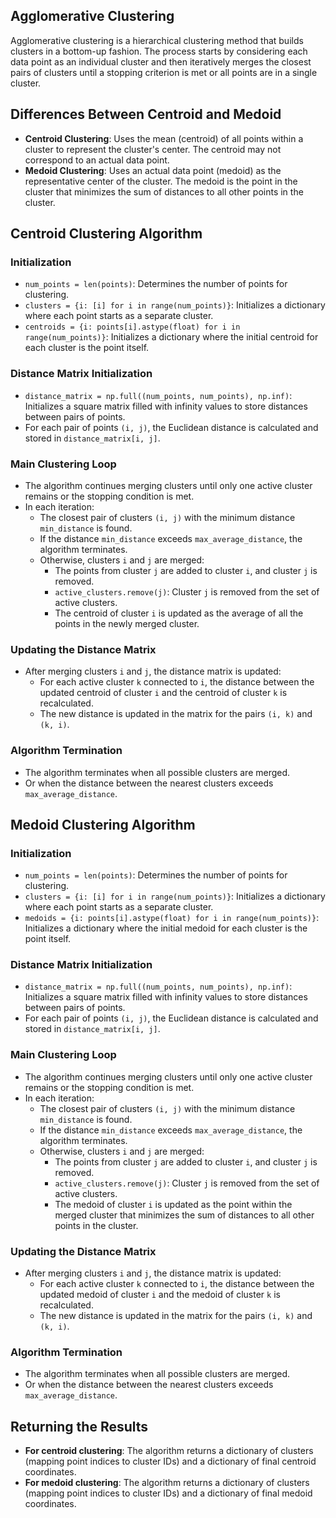 ## Agglomerative Clustering

Agglomerative clustering is a hierarchical clustering method that builds clusters in a bottom-up fashion. The process starts by considering each data point as an individual cluster and then iteratively merges the closest pairs of clusters until a stopping criterion is met or all points are in a single cluster.

## Differences Between Centroid and Medoid

- **Centroid Clustering**: Uses the mean (centroid) of all points within a cluster to represent the cluster's center. The centroid may not correspond to an actual data point.
- **Medoid Clustering**: Uses an actual data point (medoid) as the representative center of the cluster. The medoid is the point in the cluster that minimizes the sum of distances to all other points in the cluster.

## Centroid Clustering Algorithm

### Initialization

- `num_points = len(points)`: Determines the number of points for clustering.
- `clusters = {i: [i] for i in range(num_points)}`: Initializes a dictionary where each point starts as a separate cluster.
- `centroids = {i: points[i].astype(float) for i in range(num_points)}`: Initializes a dictionary where the initial centroid for each cluster is the point itself.

### Distance Matrix Initialization

- `distance_matrix = np.full((num_points, num_points), np.inf)`: Initializes a square matrix filled with infinity values to store distances between pairs of points.
- For each pair of points `(i, j)`, the Euclidean distance is calculated and stored in `distance_matrix[i, j]`.

### Main Clustering Loop

- The algorithm continues merging clusters until only one active cluster remains or the stopping condition is met.
- In each iteration:
  - The closest pair of clusters `(i, j)` with the minimum distance `min_distance` is found.
  - If the distance `min_distance` exceeds `max_average_distance`, the algorithm terminates.
  - Otherwise, clusters `i` and `j` are merged:
    - The points from cluster `j` are added to cluster `i`, and cluster `j` is removed.
    - `active_clusters.remove(j)`: Cluster `j` is removed from the set of active clusters.
    - The centroid of cluster `i` is updated as the average of all the points in the newly merged cluster.

### Updating the Distance Matrix

- After merging clusters `i` and `j`, the distance matrix is updated:
  - For each active cluster `k` connected to `i`, the distance between the updated centroid of cluster `i` and the centroid of cluster `k` is recalculated.
  - The new distance is updated in the matrix for the pairs `(i, k)` and `(k, i)`.

### Algorithm Termination

- The algorithm terminates when all possible clusters are merged.
- Or when the distance between the nearest clusters exceeds `max_average_distance`.

## Medoid Clustering Algorithm

### Initialization

   - `num_points = len(points)`: Determines the number of points for clustering.
   - `clusters = {i: [i] for i in range(num_points)}`: Initializes a dictionary where each point starts as a separate cluster.
   - `medoids = {i: points[i].astype(float) for i in range(num_points)}`: Initializes a dictionary where the initial medoid for each cluster is the point itself.

### Distance Matrix Initialization

   - `distance_matrix = np.full((num_points, num_points), np.inf)`: Initializes a square matrix filled with infinity values to store distances between pairs of points.
   - For each pair of points `(i, j)`, the Euclidean distance is calculated and stored in `distance_matrix[i, j]`.

### Main Clustering Loop

   - The algorithm continues merging clusters until only one active cluster remains or the stopping condition is met.
   - In each iteration:
     - The closest pair of clusters `(i, j)` with the minimum distance `min_distance` is found.
     - If the distance `min_distance` exceeds `max_average_distance`, the algorithm terminates.
     - Otherwise, clusters `i` and `j` are merged:
       - The points from cluster `j` are added to cluster `i`, and cluster `j` is removed.
       - `active_clusters.remove(j)`: Cluster `j` is removed from the set of active clusters.
       - The medoid of cluster `i` is updated as the point within the merged cluster that minimizes the sum of distances to all other points in the cluster.

### Updating the Distance Matrix

   - After merging clusters `i` and `j`, the distance matrix is updated:
     - For each active cluster `k` connected to `i`, the distance between the updated medoid of cluster `i` and the medoid of cluster `k` is recalculated.
     - The new distance is updated in the matrix for the pairs `(i, k)` and `(k, i)`.

### Algorithm Termination

   - The algorithm terminates when all possible clusters are merged.
   - Or when the distance between the nearest clusters exceeds `max_average_distance`.

## Returning the Results

   - **For centroid clustering**: The algorithm returns a dictionary of clusters (mapping point indices to cluster IDs) and a dictionary of final centroid coordinates.
   - **For medoid clustering**: The algorithm returns a dictionary of clusters (mapping point indices to cluster IDs) and a dictionary of final medoid coordinates.